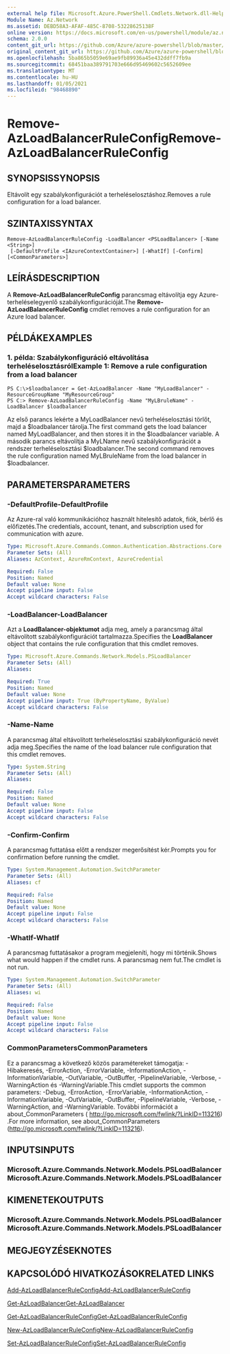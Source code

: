 ```yaml
---
external help file: Microsoft.Azure.PowerShell.Cmdlets.Network.dll-Help.xml
Module Name: Az.Network
ms.assetid: DEBD58A3-AFAF-485C-8708-53228625138F
online version: https://docs.microsoft.com/en-us/powershell/module/az.network/remove-azloadbalancerruleconfig
schema: 2.0.0
content_git_url: https://github.com/Azure/azure-powershell/blob/master/src/Network/Network/help/Remove-AzLoadBalancerRuleConfig.md
original_content_git_url: https://github.com/Azure/azure-powershell/blob/master/src/Network/Network/help/Remove-AzLoadBalancerRuleConfig.md
ms.openlocfilehash: 5ba865b5059e69ae9fb89936a45e432ddff7fb9a
ms.sourcegitcommit: 68451baa389791703e666d95469602c5652609ee
ms.translationtype: MT
ms.contentlocale: hu-HU
ms.lasthandoff: 01/05/2021
ms.locfileid: "98468890"
---
```

# <span data-ttu-id="75cac-101">Remove-AzLoadBalancerRuleConfig</span><span class="sxs-lookup"><span data-stu-id="75cac-101">Remove-AzLoadBalancerRuleConfig</span></span>

## <span data-ttu-id="75cac-102">SYNOPSIS</span><span class="sxs-lookup"><span data-stu-id="75cac-102">SYNOPSIS</span></span>
<span data-ttu-id="75cac-103">Eltávolít egy szabálykonfigurációt a terheléselosztáshoz.</span><span class="sxs-lookup"><span data-stu-id="75cac-103">Removes a rule configuration for a load balancer.</span></span>

## <span data-ttu-id="75cac-104">SZINTAXIS</span><span class="sxs-lookup"><span data-stu-id="75cac-104">SYNTAX</span></span>

```
Remove-AzLoadBalancerRuleConfig -LoadBalancer <PSLoadBalancer> [-Name <String>]
 [-DefaultProfile <IAzureContextContainer>] [-WhatIf] [-Confirm] [<CommonParameters>]
```

## <span data-ttu-id="75cac-105">LEÍRÁS</span><span class="sxs-lookup"><span data-stu-id="75cac-105">DESCRIPTION</span></span>
<span data-ttu-id="75cac-106">A **Remove-AzLoadBalancerRuleConfig** parancsmag eltávolítja egy Azure-terheléselegyenlő szabálykonfigurációját.</span><span class="sxs-lookup"><span data-stu-id="75cac-106">The **Remove-AzLoadBalancerRuleConfig** cmdlet removes a rule configuration for an Azure load balancer.</span></span>

## <span data-ttu-id="75cac-107">PÉLDÁK</span><span class="sxs-lookup"><span data-stu-id="75cac-107">EXAMPLES</span></span>

### <span data-ttu-id="75cac-108">1. példa: Szabálykonfiguráció eltávolítása terheléselosztásról</span><span class="sxs-lookup"><span data-stu-id="75cac-108">Example 1: Remove a rule configuration from a load balancer</span></span>
```
PS C:\>$loadbalancer = Get-AzLoadBalancer -Name "MyLoadBalancer" -ResourceGroupName "MyResourceGroup"
PS C:> Remove-AzLoadBalancerRuleConfig -Name "MyLBruleName" -LoadBalancer $loadbalancer
```

<span data-ttu-id="75cac-109">Az első parancs lekérte a MyLoadBalancer nevű terheléselosztási törlőt, majd a $loadbalancer tárolja.</span><span class="sxs-lookup"><span data-stu-id="75cac-109">The first command gets the load balancer named MyLoadBalancer, and then stores it in the $loadbalancer variable.</span></span>
<span data-ttu-id="75cac-110">A második parancs eltávolítja a MyLName nevű szabálykonfigurációt a rendszer terheléselosztási $loadbalancer.</span><span class="sxs-lookup"><span data-stu-id="75cac-110">The second command removes the rule configuration named MyLBruleName from the load balancer in $loadbalancer.</span></span>

## <span data-ttu-id="75cac-111">PARAMETERS</span><span class="sxs-lookup"><span data-stu-id="75cac-111">PARAMETERS</span></span>

### <span data-ttu-id="75cac-112">-DefaultProfile</span><span class="sxs-lookup"><span data-stu-id="75cac-112">-DefaultProfile</span></span>
<span data-ttu-id="75cac-113">Az Azure-ral való kommunikációhoz használt hitelesítő adatok, fiók, bérlő és előfizetés.</span><span class="sxs-lookup"><span data-stu-id="75cac-113">The credentials, account, tenant, and subscription used for communication with azure.</span></span>

```yaml
Type: Microsoft.Azure.Commands.Common.Authentication.Abstractions.Core.IAzureContextContainer
Parameter Sets: (All)
Aliases: AzContext, AzureRmContext, AzureCredential

Required: False
Position: Named
Default value: None
Accept pipeline input: False
Accept wildcard characters: False
```

### <span data-ttu-id="75cac-114">-LoadBalancer</span><span class="sxs-lookup"><span data-stu-id="75cac-114">-LoadBalancer</span></span>
<span data-ttu-id="75cac-115">Azt a **LoadBalancer-objektumot** adja meg, amely a parancsmag által eltávolított szabálykonfigurációt tartalmazza.</span><span class="sxs-lookup"><span data-stu-id="75cac-115">Specifies the **LoadBalancer** object that contains the rule configuration that this cmdlet removes.</span></span>

```yaml
Type: Microsoft.Azure.Commands.Network.Models.PSLoadBalancer
Parameter Sets: (All)
Aliases:

Required: True
Position: Named
Default value: None
Accept pipeline input: True (ByPropertyName, ByValue)
Accept wildcard characters: False
```

### <span data-ttu-id="75cac-116">-Name</span><span class="sxs-lookup"><span data-stu-id="75cac-116">-Name</span></span>
<span data-ttu-id="75cac-117">A parancsmag által eltávolított terheléselosztási szabálykonfiguráció nevét adja meg.</span><span class="sxs-lookup"><span data-stu-id="75cac-117">Specifies the name of the load balancer rule configuration that this cmdlet removes.</span></span>

```yaml
Type: System.String
Parameter Sets: (All)
Aliases:

Required: False
Position: Named
Default value: None
Accept pipeline input: False
Accept wildcard characters: False
```

### <span data-ttu-id="75cac-118">-Confirm</span><span class="sxs-lookup"><span data-stu-id="75cac-118">-Confirm</span></span>
<span data-ttu-id="75cac-119">A parancsmag futtatása előtt a rendszer megerősítést kér.</span><span class="sxs-lookup"><span data-stu-id="75cac-119">Prompts you for confirmation before running the cmdlet.</span></span>

```yaml
Type: System.Management.Automation.SwitchParameter
Parameter Sets: (All)
Aliases: cf

Required: False
Position: Named
Default value: None
Accept pipeline input: False
Accept wildcard characters: False
```

### <span data-ttu-id="75cac-120">-WhatIf</span><span class="sxs-lookup"><span data-stu-id="75cac-120">-WhatIf</span></span>
<span data-ttu-id="75cac-121">A parancsmag futtatásakor a program megjeleníti, hogy mi történik.</span><span class="sxs-lookup"><span data-stu-id="75cac-121">Shows what would happen if the cmdlet runs.</span></span> <span data-ttu-id="75cac-122">A parancsmag nem fut.</span><span class="sxs-lookup"><span data-stu-id="75cac-122">The cmdlet is not run.</span></span>

```yaml
Type: System.Management.Automation.SwitchParameter
Parameter Sets: (All)
Aliases: wi

Required: False
Position: Named
Default value: None
Accept pipeline input: False
Accept wildcard characters: False
```

### <span data-ttu-id="75cac-123">CommonParameters</span><span class="sxs-lookup"><span data-stu-id="75cac-123">CommonParameters</span></span>
<span data-ttu-id="75cac-124">Ez a parancsmag a következő közös paramétereket támogatja: -Hibakeresés, -ErrorAction, -ErrorVariable, -InformationAction, -InformationVariable, -OutVariable, -OutBuffer, -PipelineVariable, -Verbose, -WarningAction és -WarningVariable.</span><span class="sxs-lookup"><span data-stu-id="75cac-124">This cmdlet supports the common parameters: -Debug, -ErrorAction, -ErrorVariable, -InformationAction, -InformationVariable, -OutVariable, -OutBuffer, -PipelineVariable, -Verbose, -WarningAction, and -WarningVariable.</span></span> <span data-ttu-id="75cac-125">További információt a about_CommonParameters ( http://go.microsoft.com/fwlink/?LinkID=113216) .</span><span class="sxs-lookup"><span data-stu-id="75cac-125">For more information, see about_CommonParameters (http://go.microsoft.com/fwlink/?LinkID=113216).</span></span>

## <span data-ttu-id="75cac-126">INPUTS</span><span class="sxs-lookup"><span data-stu-id="75cac-126">INPUTS</span></span>

### <span data-ttu-id="75cac-127">Microsoft.Azure.Commands.Network.Models.PSLoadBalancer</span><span class="sxs-lookup"><span data-stu-id="75cac-127">Microsoft.Azure.Commands.Network.Models.PSLoadBalancer</span></span>

## <span data-ttu-id="75cac-128">KIMENETEK</span><span class="sxs-lookup"><span data-stu-id="75cac-128">OUTPUTS</span></span>

### <span data-ttu-id="75cac-129">Microsoft.Azure.Commands.Network.Models.PSLoadBalancer</span><span class="sxs-lookup"><span data-stu-id="75cac-129">Microsoft.Azure.Commands.Network.Models.PSLoadBalancer</span></span>

## <span data-ttu-id="75cac-130">MEGJEGYZÉSEK</span><span class="sxs-lookup"><span data-stu-id="75cac-130">NOTES</span></span>

## <span data-ttu-id="75cac-131">KAPCSOLÓDÓ HIVATKOZÁSOK</span><span class="sxs-lookup"><span data-stu-id="75cac-131">RELATED LINKS</span></span>

[<span data-ttu-id="75cac-132">Add-AzLoadBalancerRuleConfig</span><span class="sxs-lookup"><span data-stu-id="75cac-132">Add-AzLoadBalancerRuleConfig</span></span>](./Add-AzLoadBalancerRuleConfig.md)

[<span data-ttu-id="75cac-133">Get-AzLoadBalancer</span><span class="sxs-lookup"><span data-stu-id="75cac-133">Get-AzLoadBalancer</span></span>](./Get-AzLoadBalancer.md)

[<span data-ttu-id="75cac-134">Get-AzLoadBalancerRuleConfig</span><span class="sxs-lookup"><span data-stu-id="75cac-134">Get-AzLoadBalancerRuleConfig</span></span>](./Get-AzLoadBalancerRuleConfig.md)

[<span data-ttu-id="75cac-135">New-AzLoadBalancerRuleConfig</span><span class="sxs-lookup"><span data-stu-id="75cac-135">New-AzLoadBalancerRuleConfig</span></span>](./New-AzLoadBalancerRuleConfig.md)

[<span data-ttu-id="75cac-136">Set-AzLoadBalancerRuleConfig</span><span class="sxs-lookup"><span data-stu-id="75cac-136">Set-AzLoadBalancerRuleConfig</span></span>](./Set-AzLoadBalancerRuleConfig.md)


